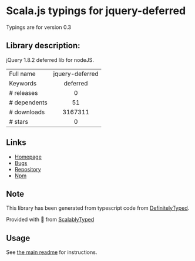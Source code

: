 
# Scala.js typings for jquery-deferred

Typings are for version 0.3

## Library description:
jQuery 1.8.2 deferred lib for nodeJS.

|                    |                 |
| ------------------ | :-------------: |
| Full name          | jquery-deferred |
| Keywords           | deferred |
| # releases         | 0 |
| # dependents       | 51 |
| # downloads        | 3167311 |
| # stars            | 0 |

## Links
- [Homepage](https://github.com/zzdhidden/node-jquery-deferred#readme)
- [Bugs](https://github.com/zzdhidden/node-jquery-deferred/issues)
- [Repository](https://github.com/zzdhidden/node-jquery-deferred)
- [Npm](https://www.npmjs.com/package/jquery-deferred)
    


## Note
This library has been generated from typescript code from [DefinitelyTyped](https://definitelytyped.org).

Provided with :purple_heart: from [ScalablyTyped](https://github.com/oyvindberg/ScalablyTyped)

## Usage
See [the main readme](../../readme.md) for instructions.



